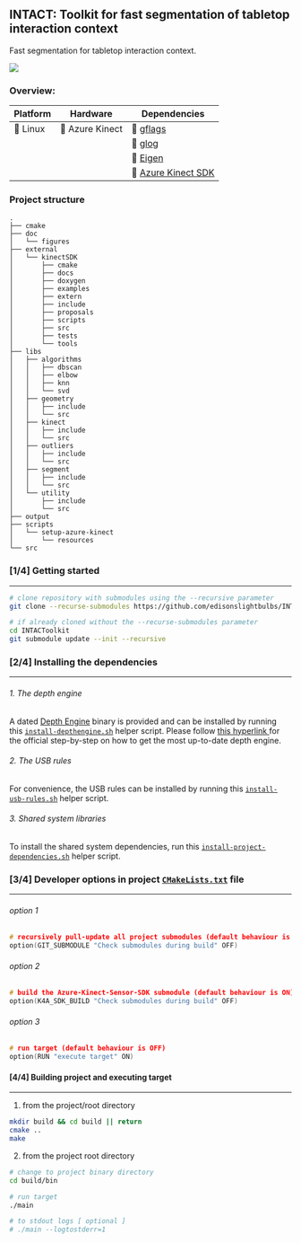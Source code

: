 ## INTACT: Toolkit for fast segmentation of tabletop interaction context

Fast segmentation for tabletop interaction context.

![](https://github.com/edisonslightbulbs/INTACToolkit/blob/main/doc/figures/pipeline.png?raw=true)

### Overview:

|   Platform |   Hardware	|  Dependencies 	|
|---	|---	|---	|
|   :white_square_button: Linux	|   :white_square_button: Azure Kinect 	| :white_square_button: [ gflags](https://github.com/gflags/gflags)	|
|| |  :white_square_button: [ glog ](https://github.com/google/glog)  	|
|| |  :white_square_button: [ Eigen ](https://gitlab.com/libeigen/eigen.git) |
||| :white_square_button:  [ Azure Kinect SDK](https://github.com/microsoft/Azure-Kinect-Sensor-SDK) |

### Project structure
```
.
├── cmake
├── doc
│   └── figures
├── external
│   └── kinectSDK
│       ├── cmake
│       ├── docs
│       ├── doxygen
│       ├── examples
│       ├── extern
│       ├── include
│       ├── proposals
│       ├── scripts
│       ├── src
│       ├── tests
│       └── tools
├── libs
│   ├── algorithms
│   │   ├── dbscan
│   │   ├── elbow
│   │   ├── knn
│   │   └── svd
│   ├── geometry
│   │   ├── include
│   │   └── src
│   ├── kinect
│   │   ├── include
│   │   └── src
│   ├── outliers
│   │   ├── include
│   │   └── src
│   ├── segment
│   │   ├── include
│   │   └── src
│   └── utility
│       ├── include
│       └── src
├── output
├── scripts
│   └── setup-azure-kinect
│       └── resources
└── src
```

### [1/4] Getting started

***

```bash
# clone repository with submodules using the --recursive parameter
git clone --recurse-submodules https://github.com/edisonslightbulbs/INTACToolkit.git -j8

# if already cloned without the --recurse-submodules parameter
cd INTACToolkit
git submodule update --init --recursive
```

### [2/4] Installing the dependencies

***

###### 1. The depth engine

A dated [Depth Engine](https://github.com/microsoft/Azure-Kinect-Sensor-SDK/blob/develop/docs/depthengine.md) binary is provided and can be installed by running this [`install-depthengine.sh`](./scripts/setup-azure-kinect/) helper script. Please follow [ this hyperlink ](https://github.com/microsoft/Azure-Kinect-Sensor-SDK/blob/develop/docs/depthengine.md) for the official step-by-step on how to get the most up-to-date depth engine.

###### 2. The USB rules

For convenience, the USB rules can be installed by running this [`install-usb-rules.sh`](./scripts/setup-azure-kinect/) helper script.

###### 3. Shared system libraries

To install the shared system dependencies, run this [`install-project-dependencies.sh`](./scripts/setup-azure-kinect/) helper script.

### [3/4] Developer options in project [`CMakeLists.txt`](https://github.com/edisonslightbulbs/INTACToolkit/blob/main/CMakeLists.txt) file

***

###### option 1

```cpp
# recursively pull-update all project submodules (default behaviour is ON)
option(GIT_SUBMODULE "Check submodules during build" OFF)
```

###### option 2

```cpp
# build the Azure-Kinect-Sensor-SDK submodule (default behaviour is ON)
option(K4A_SDK_BUILD "Check submodules during build" OFF)
```

###### option 3

```cpp
# run target (default behaviour is OFF)
option(RUN "execute target" ON)
```

#### [4/4] Building project and executing target

***

1) from the project/root directory

```bash
mkdir build && cd build || return
cmake ..
make
```

2) from the project root directory

```bash
# change to project binary directory
cd build/bin

# run target
./main

# to stdout logs [ optional ]
# ./main --logtostderr=1
```
